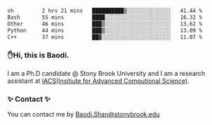 <!--START_SECTION:waka-->

```txt
sh         2 hrs 21 mins   ██████████▒░░░░░░░░░░░░░░   41.44 %
Bash       55 mins         ████░░░░░░░░░░░░░░░░░░░░░   16.32 %
Other      46 mins         ███▒░░░░░░░░░░░░░░░░░░░░░   13.62 %
Python     44 mins         ███▒░░░░░░░░░░░░░░░░░░░░░   13.09 %
C++        37 mins         ██▓░░░░░░░░░░░░░░░░░░░░░░   11.07 %
```

<!--END_SECTION:waka-->

### ✋Hi, this is Baodi. 

I am a Ph.D candidate @ Stony Brook University and I am a research assistant at [IACS(Insitiute for Advanced Computional Science)](https://iacs.stonybrook.edu/).

### ✨ Contact ✨

You can contact me by [Baodi.Shan@stonybrook.edu](mailto:Baodi.Shan@stonybrook.edu)





<!--
[![Anurag's GitHub stats](https://github-readme-stats.vercel.app/api?username=lwshanbd&theme=jolly&show_icons=true&count_private=true&include_all_commits=true)](https://github.com/anuraghazra/github-readme-stats)
**lwshanbd/lwshanbd** is a ✨ _special_ ✨ repository because its `README.md` (this file) appears on your GitHub profile.

Here are some ideas to get you started:

- 🔭 I’m currently working on ...
- 🌱 I’m currently learning ...
- 👯 I’m looking to collaborate on ...
- 🤔 I’m looking for help with ...
- 💬 Ask me about ...
- 📫 How to reach me: ...
- 😄 Pronouns: ...
- ⚡ Fun fact: ...
-->
